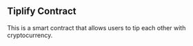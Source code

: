 ## Tiplify Contract
This is a smart contract that allows users to tip each other with cryptocurrency.